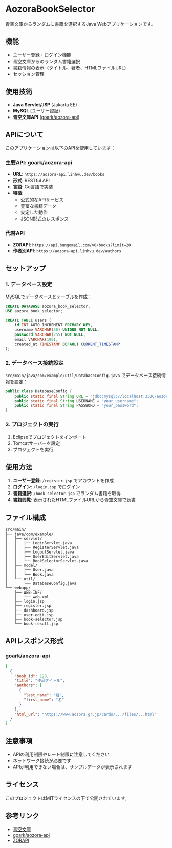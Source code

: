 # AozoraBookSelector

青空文庫からランダムに書籍を選択するJava Webアプリケーションです。

## 機能

- ユーザー登録・ログイン機能
- 青空文庫からのランダム書籍選択
- 書籍情報の表示（タイトル、著者、HTMLファイルURL）
- セッション管理

## 使用技術

- **Java Servlet/JSP** (Jakarta EE)
- **MySQL** (ユーザー認証)
- **青空文庫API** ([goark/aozora-api](https://github.com/goark/aozora-api))

## APIについて

このアプリケーションは以下のAPIを使用しています：

### 主要API: goark/aozora-api
- **URL**: `https://aozora-api.linhvu.dev/books`
- **形式**: RESTful API
- **言語**: Go言語で実装
- **特徴**: 
  - 公式的なAPIサービス
  - 豊富な書籍データ
  - 安定した動作
  - JSON形式のレスポンス

### 代替API
- **ZORAPI**: `https://api.bungomail.com/v0/books?limit=20`
- **作者別API**: `https://aozora-api.linhvu.dev/authors`

## セットアップ

### 1. データベース設定

MySQLでデータベースとテーブルを作成：

```sql
CREATE DATABASE aozora_book_selector;
USE aozora_book_selector;

CREATE TABLE users (
    id INT AUTO_INCREMENT PRIMARY KEY,
    username VARCHAR(50) UNIQUE NOT NULL,
    password VARCHAR(255) NOT NULL,
    email VARCHAR(100),
    created_at TIMESTAMP DEFAULT CURRENT_TIMESTAMP
);
```

### 2. データベース接続設定

`src/main/java/com/example/util/DatabaseConfig.java` でデータベース接続情報を設定：

```java
public class DatabaseConfig {
    public static final String URL = "jdbc:mysql://localhost:3306/aozora_book_selector";
    public static final String USERNAME = "your_username";
    public static final String PASSWORD = "your_password";
}
```

### 3. プロジェクトの実行

1. Eclipseでプロジェクトをインポート
2. Tomcatサーバーを設定
3. プロジェクトを実行

## 使用方法

1. **ユーザー登録**: `/register.jsp` でアカウントを作成
2. **ログイン**: `/login.jsp` でログイン
3. **書籍選択**: `/book-selector.jsp` でランダム書籍を取得
4. **書籍閲覧**: 表示されたHTMLファイルURLから青空文庫で読書

## ファイル構成

```
src/main/
├── java/com/example/
│   ├── servlet/
│   │   ├── LoginServlet.java
│   │   ├── RegisterServlet.java
│   │   ├── LogoutServlet.java
│   │   ├── UserEditServlet.java
│   │   └── BookSelectorServlet.java
│   ├── model/
│   │   ├── User.java
│   │   └── Book.java
│   └── util/
│       └── DatabaseConfig.java
└── webapp/
    ├── WEB-INF/
    │   └── web.xml
    ├── login.jsp
    ├── register.jsp
    ├── dashboard.jsp
    ├── user-edit.jsp
    ├── book-selector.jsp
    └── book-result.jsp
```

## APIレスポンス形式

### goark/aozora-api
```json
[
  {
    "book_id": 123,
    "title": "作品タイトル",
    "authors": [
      {
        "last_name": "姓",
        "first_name": "名"
      }
    ],
    "html_url": "https://www.aozora.gr.jp/cards/.../files/...html"
  }
]
```

## 注意事項

- APIの利用制限やレート制限に注意してください
- ネットワーク接続が必要です
- APIが利用できない場合は、サンプルデータが表示されます

## ライセンス

このプロジェクトはMITライセンスの下で公開されています。

## 参考リンク

- [青空文庫](https://www.aozora.gr.jp/)
- [goark/aozora-api](https://github.com/goark/aozora-api)
- [ZORAPI](https://api.bungomail.com/) 